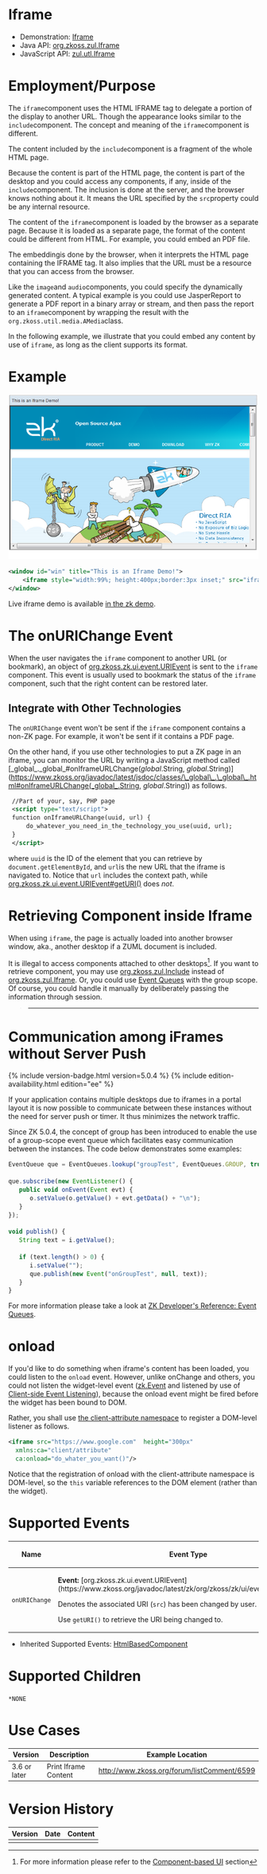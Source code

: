 

# Iframe

- Demonstration: [Iframe](http://www.zkoss.org/zkdemo/composite/iframe)
- Java API: [org.zkoss.zul.Iframe](https://www.zkoss.org/javadoc/latest/zk/org/zkoss/zul/Iframe.html)
- JavaScript API: [zul.utl.Iframe](https://www.zkoss.org/javadoc/latest/jsdoc/classes/zul.utl.Iframe.html)


# Employment/Purpose

The `iframe`component uses the HTML IFRAME tag to delegate a portion of
the display to another URL. Though the appearance looks similar to the
`include`component. The concept and meaning of the `iframe`component is
different.

The content included by the `include`component is a fragment of the
whole HTML page.

Because the content is part of the HTML page, the content is part of the
desktop and you could access any components, if any, inside of the
`include`component. The inclusion is done at the server, and the browser
knows nothing about it. It means the URL specified by the `src`property
could be any internal resource.

The content of the `iframe`component is loaded by the browser as a
separate page. Because it is loaded as a separate page, the format of
the content could be different from HTML. For example, you could embed
an PDF file.

The embeddingis done by the browser, when it interprets the HTML page
containing the IFRAME tag. It also implies that the URL must be a
resource that you can access from the browser.

Like the `image`and `audio`components, you could specify the dynamically
generated content. A typical example is you could use JasperReport to
generate a PDF report in a binary array or stream, and then pass the
report to an `iframe`component by wrapping the result with the
`org.zkoss.util.media.AMedia`class.

In the following example, we illustrate that you could embed any content
by use of `iframe`, as long as the client supports its format.

# Example

![](/zk_component_ref/images/ZKComRef_Iframe.png)

```xml
<window id="win" title="This is an Iframe Demo!">
    <iframe style="width:99%; height:400px;border:3px inset;" src="iframe-target-url-here" />
</window>
```

Live iframe demo is available [in the zk demo](https://www.zkoss.org/zkdemo/composite/iframe).

# The onURIChange Event

When the user navigates the `iframe` component to another URL (or
bookmark), an object of
[org.zkoss.zk.ui.event.URIEvent](https://www.zkoss.org/javadoc/latest/zk/org/zkoss/zk/ui/event/URIEvent.html) is sent to the
`iframe` component. This event is usually used to bookmark the status of
the `iframe` component, such that the right content can be restored
later.

## Integrate with Other Technologies

The `onURIChange` event won't be sent if the `iframe` component contains
a non-ZK page. For example, it won't be sent if it contains a PDF page.

On the other hand, if you use other technologies to put a ZK page in an
iframe, you can monitor the URL by writing a JavaScript method called
[\_global\_.\_global\_#onIframeURLChange(_global_.String, _global_.String)](https://www.zkoss.org/javadoc/latest/jsdoc/classes/\_global\_.\_global\_.html#onIframeURLChange(_global_.String, _global_.String))
as follows.

```xml
 //Part of your, say, PHP page
 <script type="text/script">
 function onIframeURLChange(uuid, url) {
     do_whatever_you_need_in_the_technology_you_use(uuid, url);
 }
 </script>
```

where `uuid` is the ID of the element that you can retrieve by
`document.getElementById`, and `url`is the new URL that the iframe is
navigated to. Notice that `url` includes the context path, while
[org.zkoss.zk.ui.event.URIEvent#getURI()](https://www.zkoss.org/javadoc/latest/zk/org/zkoss/zk/ui/event/URIEvent.html#getURI()) does
*not*.

# Retrieving Component inside Iframe

When using `iframe`, the page is actually loaded into another browser
window, aka., another desktop if a ZUML document is included.

It is illegal to access components attached to other desktops[^1]. If
you want to retrieve component, you may use
[org.zkoss.zul.Include](https://www.zkoss.org/javadoc/latest/zk/org/zkoss/zul/Include.html) instead of
[org.zkoss.zul.Iframe](https://www.zkoss.org/javadoc/latest/zk/org/zkoss/zul/Iframe.html). Or, you could use [Event Queues]({{site.baseurl}}/zk_dev_ref/event_handling/event_queues)
with the group scope. Of course, you could handle it manually by
deliberately passing the information through session.

> ------------------------------------------------------------------------
>
> <references/>

# Communication among iFrames without Server Push

{% include version-badge.html version=5.0.4 %} {% include edition-availability.html edition="ee" %}

If your application contains multiple desktops due to iframes in a
portal layout it is now possible to communicate between these instances
without the need for server push or timer. It thus minimizes the network
traffic.

Since ZK 5.0.4, the concept of group has been introduced to enable the
use of a group-scope event queue which facilitates easy communication
between the instances. The code below demonstrates some examples:

```javascript
EventQueue que = EventQueues.lookup("groupTest", EventQueues.GROUP, true);

que.subscribe(new EventListener() {
   public void onEvent(Event evt) {
      o.setValue(o.getValue() + evt.getData() + "\n");
   }
});

void publish() {
   String text = i.getValue();

   if (text.length() > 0) {
      i.setValue("");
      que.publish(new Event("onGroupTest", null, text));
   }
}
```

For more information please take a look at [ZK Developer's Reference: Event Queues]({{site.baseurl}}/zk_dev_ref/event_handling/event_queues).

# onload

If you'd like to do something when iframe's content has been loaded, you
could listen to the `onload` event. However, unlike onChange and others,
you could not listen the widget-level event
([zk.Event](https://www.zkoss.org/javadoc/latest/jsdoc/classes/zk.Event.html) and listened by use of
[Client-side Event Listening]({{site.baseurl}}/zk_client_side_ref/event_listening)),
because the onload event might be fired before the widget has been bound
to DOM.

Rather, you shall use [the client-attribute namespace](zuml_ref/client_attribute)
to register a DOM-level listener as follows.

```xml
<iframe src="https://www.google.com"  height="300px"
  xmlns:ca="client/attribute"
  ca:onload="do_whater_you_want()"/>
```

Notice that the registration of onload with the client-attribute
namespace is DOM-level, so the `this` variable references to the DOM
element (rather than the widget).

# Supported Events

<table>
<thead>
<tr class="header">
<th><center>
<p>Name</p>
</center></th>
<th><center>
<p>Event Type</p>
</center></th>
</tr>
</thead>
<tbody>
<tr class="odd">
<td><center>
<p><code>onURIChange</code></p>
</center></td>
<td><p><strong>Event:</strong>
[org.zkoss.zk.ui.event.URIEvent](https://www.zkoss.org/javadoc/latest/zk/org/zkoss/zk/ui/event/URIEvent.html)</p>
<p>Denotes the associated URI (<code>src</code>) has been changed by
user.</p>
<p>Use <code>getURI()</code> to retrieve the URI being changed
to.</p></td>
</tr>
</tbody>
</table>

- Inherited Supported Events: [ HtmlBasedComponent]({{site.baseurl}}/zk_component_ref/base_components/htmlbasedcomponent#Supported_Events)

# Supported Children

`*NONE`

# Use Cases

| Version      | Description          | Example Location                                                                              |
|--------------|----------------------|-----------------------------------------------------------------------------------------------|
| 3.6 or later | Print Iframe Content | [<http://www.zkoss.org/forum/listComment/6599>](https://www.zkoss.org/forum/listComment/6599) |

# Version History



| Version | Date | Content |
|---------|------|---------|
|         |      |         |



[^1]: For more information please refer to the [Component-based UI]({{site.baseurl}}/zk_dev_ref/ui_composing/component_based_ui)
    section
